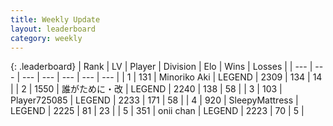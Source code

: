 ```yaml
---
title: Weekly Update
layout: leaderboard
category: weekly
---
```


{: .leaderboard}
| Rank | LV | Player | Division | Elo | Wins | Losses |
| --- | --- | --- | --- | --- | --- | --- |
| <span data-change="0">1</span> | 131 | <span title="ID: 456466">Minoriko Aki</span> | LEGEND | <span data-change="75">2309</span> | <span data-change="58">134</span> | <span data-change="10">14</span> |
| <span data-change="2">2</span> | 1550 | <span title="ID: 451068">誰がために・改</span> | LEGEND | <span data-change="90">2240</span> | <span data-change="65">138</span> | <span data-change="23">58</span> |
| <span data-change="11">3</span> | 103 | <span title="ID: 725085">Player725085</span> | LEGEND | <span data-change="161">2233</span> | <span data-change="101">171</span> | <span data-change="36">58</span> |
| <span data-change="-2">4</span> | 920 | <span title="ID: 153129">SleepyMattress</span> | LEGEND | <span data-change="20">2225</span> | <span data-change="9">81</span> | <span data-change="2">23</span> |
| <span data-change="-2">5</span> | 351 | <span title="ID: 614761">onii chan</span> | LEGEND | <span data-change="23">2223</span> | <span data-change="4">70</span> | <span data-change="0">5</span> |